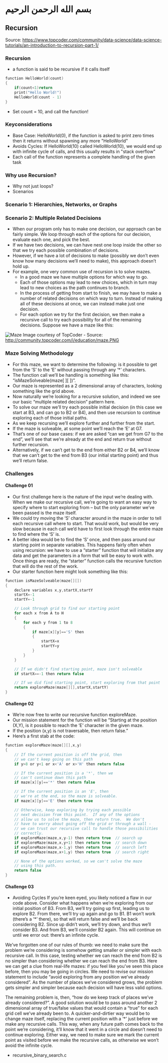 # بسم الله الرحمن الرحيم

## Recursion
Source: https://www.topcoder.com/community/data-science/data-science-tutorials/an-introduction-to-recursion-part-1/

### Recursion
- a function is said to be recursive if it calls itself
```C
function HelloWorld(count)
{
    if(count<1)return
    print("Hello World!")
    HelloWorld(count - 1)
}
```
- Set count = 10, and call the function!

### Keyconsiderations
- Base Case: HelloWorld(0), if the function is asked to print zero times then it returns without spawning any more "HelloWorld"
- Avoids Cycles: If HelloWorld(10) called HelloWorld(10), we would end up with infinite cycle of calls, and this usually results in "stack overflow"
- Each call of the function represents a complete handling of the given task

### Why use Recursion?
- Why not just loops?
- Scenarios

### Scenario 1: Hierarchies, Networks, or Graphs

### Scenario 2: Multiple Related Decisions
- When our program only has to make one decision, our approach can be fairly simple. We loop through each of the options for our decision, evaluate each one, and pick the best. 
- If we have two decisions, we can have nest one loop inside the other so that we try each possible combination of decisions. 
- However, if we have a lot of decisions to make (possibly we don’t even know how many decisions we’ll need to make), this approach doesn’t hold up.
- For example, one very common use of recursion is to solve mazes. 
  - In a good maze we have multiple options for which way to go. 
  - Each of those options may lead to new choices, which in turn may lead to new choices as the path continues to branch. 
  - In the process of getting from start to finish, we may have to make a number of related decisions on which way to turn. Instead of making all of these decisions at once, we can instead make just one decision. 
  - For each option we try for the first decision, we then make a recursive call to try each possibility for all of the remaining decisions. Suppose we have a maze like this:

![Maze](img/maze.PNG)
Image courtesy of TopCoder - Source: http://community.topcoder.com/i/education/maze.PNG

### Maze Solving Methodology
- For this maze, we want to determine the following: is it possible to get from the ‘S’ to the ‘E’ without passing through any ‘*’ characters. 
- The function call we’ll be handling is something like this: “isMazeSolveable(maze[ ][ ])”. 
- Our maze is represented as a 2 dimensional array of characters, looking something like the grid above. 
- Now naturally we’re looking for a recursive solution, and indeed we see our basic “multiple related decision” pattern here. 
- To solve our maze we’ll try each possible initial decision (in this case we start at B3, and can go to B2 or B4), and then use recursion to continue exploring each of those initial paths. 
- As we keep recursing we’ll explore further and further from the start. 
- If the maze is solveable, at some point we’ll reach the ‘E’ at G7. 
- That’s one of our base cases: if we are asked “can we get from G7 to the end”, we’ll see that we’re already at the end and return true without further recursion.
- Alternatively, if we can’t get to the end from either B2 or B4, we’ll know that we can’t get to the end from B3 (our initial starting point) and thus we’ll return false.

### Challenges
#### Challenge 01
- Our first challenge here is the nature of the input we’re dealing with. When we make our recursive call, we’re going to want an easy way to specify where to start exploring from – but the only parameter we’ve been passed is the maze itself. 
- We could try moving the ‘S’ character around in the maze in order to tell each recursive call where to start. That would work, but would be very slow because in each call we’d have to first look through the entire maze to find where the ‘S’ is. 
- A better idea would be to find the ‘S’ once, and then pass around our starting point in separate variables. This happens fairly often when using recursion: we have to use a “starter” function that will initialize any data and get the parameters in a form that will be easy to work with. Once things are ready, the “starter” function calls the recursive function that will do the rest of the work. 
- Our starter function here might look something like this:

```C
function isMazeSolveable(maze[][])
{
    declare variables x,y,startX,startY
    startX=-1
    startY=-1

    // Look through grid to find our starting point
    for each x from A to H
    {
        for each y from 1 to 8
        {
            if maze[x][y]=='S' then 
            {
                startX=x
                startY=y
            }
        }
    }

    // If we didn't find starting point, maze isn't solveable
    if startX==-1 then return false  

    // If we did find starting point, start exploring from that point
    return exploreMaze(maze[][],startX,startY)
}
```

#### Challenge 02
- We’re now free to write our recursive function exploreMaze. 
- Our mission statement for the function will be “Starting at the position (X,Y), is it possible to reach the ‘E’ character in the given maze. 
- If the position (x,y) is not traversable, then return false.” 
- Here’s a first stab at the code:
```C
function exploreMaze(maze[][],x,y)
{
    // If the current position is off the grid, then
    // we can't keep going on this path
    if y>8 or y<1 or x<'A' or x>'H' then return false

    // If the current position is a '*', then we
    // can't continue down this path
    if maze[x][y]=='*' then return false

    // If the current position is an 'E', then 
    // we're at the end, so the maze is solveable.
    if maze[x][y]=='E' then return true

    // Otherwise, keep exploring by trying each possible
    // next decision from this point.  If any of the options
    // allow us to solve the maze, then return true.  We don't
    // have to worry about going off the grid or through a wall - 
    // we can trust our recursive call to handle those possibilities
    // correctly.
    if exploreMaze(maze,x,y-1) then return true  // search up
    if exploreMaze(maze,x,y+1) then return true  // search down
    if exploreMaze(maze,x-1,y) then return true  // search left
    if exploreMaze(maze,x+1,y) then return true  // search right

    // None of the options worked, so we can't solve the maze
    // using this path.
    return false
}
```

#### Challenge 03
- Avoiding Cycles
If you’re keen eyed, you likely noticed a flaw in our code above. Consider what happens when we’re exploring from our initial position of B3. From B3, we’ll try going up first, leading us to explore B2. From there, we’ll try up again and go to B1. B1 won’t work (there’s a ‘*’ there), so that will return false and we’ll be back considering B2. Since up didn’t work, we’ll try down, and thus we’ll consider B3. And from B3, we’ll consider B2 again. This will continue on until we error out: there’s an infinite cycle.

We’ve forgotten one of our rules of thumb: we need to make sure the problem we’re considering is somehow getting smaller or simpler with each recursive call. In this case, testing whether we can reach the end from B2 is no simpler than considering whether we can reach the end from B3. Here we can get a clue from real-life mazes: if you feel like you’ve seen this place before, then you may be going in circles. We need to revise our mission statement to include “avoid exploring from any position we’ve already considered”. As the number of places we’ve considered grows, the problem gets simpler and simpler because each decision will have less valid options.

The remaining problem is, then, “how do we keep track of places we’ve already considered?”. A good solution would be to pass around another 2 dimensional array of true/false values that would contain a “true” for each grid cell we’ve already been to. A quicker-and-dirtier way would be to change maze itself, replacing the current position with a ‘*’ just before we make any recursive calls. This way, when any future path comes back to the point we’re considering, it’ll know that it went in a circle and doesn’t need to continue exploring. Either way, we need to make sure we mark the current point as visited before we make the recursive calls, as otherwise we won’t avoid the infinite cycle.

- recursive_binary_search.c